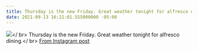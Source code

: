 ```yaml
---
title: Thursday is the new Friday. Great weather tonight for alfresco dining.
date: 2021-09-13 16:21:01.555000000 -05:00
---
```


<img src="https://scontent-iad3-1.cdninstagram.com/v/t51.29350-15/241507507_223175026439151_2169064486629555895_n.jpg?_nc_cat=101&ccb=1-5&_nc_sid=8ae9d6&_nc_ohc=ATA8hn6HJb0AX8hnZ0X&_nc_ht=scontent-iad3-1.cdninstagram.com&edm=ANo9K5cEAAAA&oh=f96921771b8a7b9f9ae45ae3ec946ad1&oe=6143B9FC"></ br>
Thursday is the new Friday. Great weather tonight for alfresco dining.</ br>
<a href="https://www.instagram.com/p/CTn8w2_rljV/">From Instagram post</a>